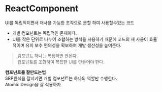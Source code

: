# ReactComponent

UI를 독립적이면서 재사용 가능한 조각으로 분할 하여 사용할수있는 코드

- 개별 컴포넌트는 독립적인 존재이다.  
- UI를 작은 단위로 나누어 조합하는 방식을 사용하기 때문에 코드의 재 사용이 효율적이며 유지 보수 편의성을 확보하여 개발 생산성을 높여준다.

>컴포넌트 하나는 복잡하면 안된다.  
컴포넌트를 조합하여 복잡한 UI를 만들어야 한다.

**컴포넌트를 잘만드는법**  
SRP원칙을 잘지키면 개별 컴포넌트는 하나의 역할만 수행한다.  
Atomic Design을 잘 적용하자  
